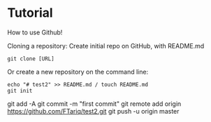 # Tutorial
How to use Github!

Cloning a repository: 
Create initial repo on GitHub, with README.md
```
git clone [URL]
```
Or create a new repository on the command line:
```
echo "# test2" >> README.md / touch README.md
git init
```
git add -A
git commit -m "first commit"
git remote add origin https://github.com/FTariq/test2.git
git push -u origin master
```
